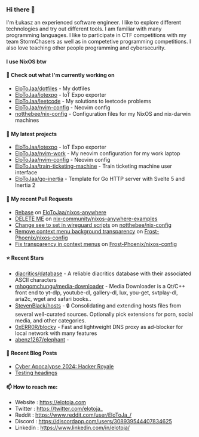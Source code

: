 ### Hi there 👋

I'm Łukasz an experienced software engineer. I like to explore different technologies and try out different tools. I am familiar with many programming languages. I like to participate in CTF competitions with my team StormChasers as well as in competetive programming competitions. I also love teaching other people programming and cybersecurity.

#### I use NixOS btw

#### 👷 Check out what I'm currently working on

- [EloToJaa/dotfiles](https://github.com/EloToJaa/dotfiles) - My dotfiles
- [EloToJaa/iotexpo](https://github.com/EloToJaa/iotexpo) - IoT Expo exporter
- [EloToJaa/leetcode](https://github.com/EloToJaa/leetcode) - My solutions to leetcode problems
- [EloToJaa/nvim-config](https://github.com/EloToJaa/nvim-config) - Neovim config
- [notthebee/nix-config](https://github.com/notthebee/nix-config) - Configuration files for my NixOS and nix-darwin machines

#### 🌱 My latest projects

- [EloToJaa/iotexpo](https://github.com/EloToJaa/iotexpo) - IoT Expo exporter
- [EloToJaa/nvim-work](https://github.com/EloToJaa/nvim-work) - My neovim configuration for my work laptop
- [EloToJaa/nvim-config](https://github.com/EloToJaa/nvim-config) - Neovim config
- [EloToJaa/train-ticketing-machine](https://github.com/EloToJaa/train-ticketing-machine) - Train ticketing machine user interface
- [EloToJaa/go-inertia](https://github.com/EloToJaa/go-inertia) - Template for Go HTTP server with Svelte 5 and Inertia 2

#### 🔨 My recent Pull Requests

- [Rebase](https://github.com/EloToJaa/nixos-anywhere/pull/1) on [EloToJaa/nixos-anywhere](https://github.com/EloToJaa/nixos-anywhere)
- [DELETE ME](https://github.com/nix-community/nixos-anywhere-examples/pull/18) on [nix-community/nixos-anywhere-examples](https://github.com/nix-community/nixos-anywhere-examples)
- [Change see to set in wireguard scripts](https://github.com/notthebee/nix-config/pull/25) on [notthebee/nix-config](https://github.com/notthebee/nix-config)
- [Remove context menu background transparency](https://github.com/Frost-Phoenix/nixos-config/pull/51) on [Frost-Phoenix/nixos-config](https://github.com/Frost-Phoenix/nixos-config)
- [Fix transparency in context menus](https://github.com/Frost-Phoenix/nixos-config/pull/50) on [Frost-Phoenix/nixos-config](https://github.com/Frost-Phoenix/nixos-config)

#### ⭐ Recent Stars

- [diacritics/database](https://github.com/diacritics/database) - A reliable diacritics database with their associated ASCII characters
- [mhogomchungu/media-downloader](https://github.com/mhogomchungu/media-downloader) - Media Downloader is a Qt/C&#43;&#43; front end to yt-dlp, youtube-dl, gallery-dl, lux, you-get, svtplay-dl, aria2c, wget and safari books..
- [StevenBlack/hosts](https://github.com/StevenBlack/hosts) - 🔒 Consolidating and extending hosts files from several well-curated sources. Optionally pick extensions for porn, social media, and other categories.
- [0xERR0R/blocky](https://github.com/0xERR0R/blocky) - Fast and lightweight DNS proxy as ad-blocker for local network with many features
- [abenz1267/elephant](https://github.com/abenz1267/elephant) - 

#### 📰 Recent Blog Posts

- [Cyber Apocalypse 2024: Hacker Royale](https://elotoja.com/blog/cyber-apocalypse/)
- [Testing headings](https://elotoja.com/blog/headings/)

#### 📫 How to reach me:
  - Website   : <https://elotoja.com>
  - Twitter   : <https://twitter.com/elotoja_>
  - Reddit    : <https://www.reddit.com/user/EloToJa_/>
  - Discord   : <https://discordapp.com/users/308939544407834625>
  - Linkedin  : <https://www.linkedin.com/in/elotoja/>
